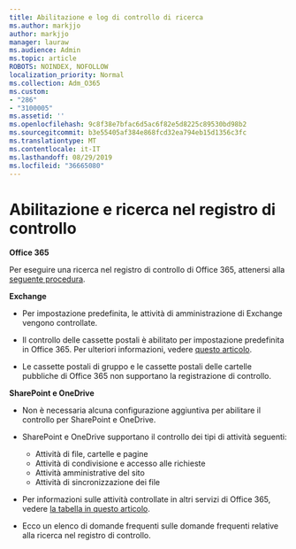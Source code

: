```yaml
---
title: Abilitazione e log di controllo di ricerca
ms.author: markjjo
author: markjjo
manager: lauraw
ms.audience: Admin
ms.topic: article
ROBOTS: NOINDEX, NOFOLLOW
localization_priority: Normal
ms.collection: Adm_O365
ms.custom:
- "286"
- "3100005"
ms.assetid: ''
ms.openlocfilehash: 9c8f38e7bfac6d5ac6f82e5d8225c89530bd98b2
ms.sourcegitcommit: b3e55405af384e868fcd32ea794eb15d1356c3fc
ms.translationtype: MT
ms.contentlocale: it-IT
ms.lasthandoff: 08/29/2019
ms.locfileid: "36665080"
---
```

# <a name="enable-and-search-the-audit-log"></a>Abilitazione e ricerca nel registro di controllo

**Office 365**

Per eseguire una ricerca nel registro di controllo di Office 365, attenersi alla [seguente procedura](https://docs.microsoft.com/office365/securitycompliance/search-the-audit-log-in-security-and-compliance#search-the-audit-log).

**Exchange**

- Per impostazione predefinita, le attività di amministrazione di Exchange vengono controllate.

- Il controllo delle cassette postali è abilitato per impostazione predefinita in Office 365. Per ulteriori informazioni, vedere [questo articolo](https://docs.microsoft.com/office365/securitycompliance/enable-mailbox-auditing).

- Le cassette postali di gruppo e le cassette postali delle cartelle pubbliche di Office 365 non supportano la registrazione di controllo.

**SharePoint e OneDrive**

- Non è necessaria alcuna configurazione aggiuntiva per abilitare il controllo per SharePoint e OneDrive.

- SharePoint e OneDrive supportano il controllo dei tipi di attività seguenti:

    - Attività di file, cartelle e pagine
    - Attività di condivisione e accesso alle richieste
    - Attività amministrative del sito
    - Attività di sincronizzazione dei file

- Per informazioni sulle attività controllate in altri servizi di Office 365, vedere [la tabella in questo articolo](https://docs.microsoft.com/office365/securitycompliance/search-the-audit-log-in-security-and-compliance#audited-activities).

- Ecco un elenco di domande frequenti sulle [](https://docs.microsoft.com/office365/securitycompliance/search-the-audit-log-in-security-and-compliance#frequently-asked-questions) domande frequenti relative alla ricerca nel registro di controllo.